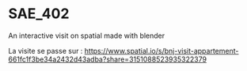 # SAE_402
An interactive visit on spatial made with blender

La visite se passe sur :
https://www.spatial.io/s/bnj-visit-appartement-661fc1f3be34a2432d43adba?share=3151088523935322379
